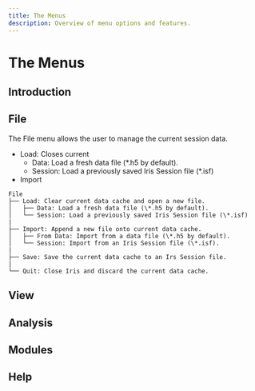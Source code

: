 ```yaml
---
title: The Menus
description: Overview of menu options and features.
---
```


# The Menus

## Introduction

## File

The File menu allows the user to manage the current session data.

* Load: Closes current
  * Data: Load a fresh data file \(\*.h5 by default\).
  * Session: Load a previously saved Iris Session file \(\*.isf\)
* Import

```text
File
├── Load: Clear current data cache and open a new file.
│   ├── Data: Load a fresh data file (\*.h5 by default).
│   └── Session: Load a previously saved Iris Session file (\*.isf)
|
├── Import: Append a new file onto current data cache.
│   ├── From Data: Import from a data file (\*.h5 by default).
│   └── Session: Import from an Iris Session file (\*.isf).
|
├── Save: Save the current data cache to an Irs Session file.
|
└── Quit: Close Iris and discard the current data cache.
```

## View

## Analysis

## Modules

## Help
